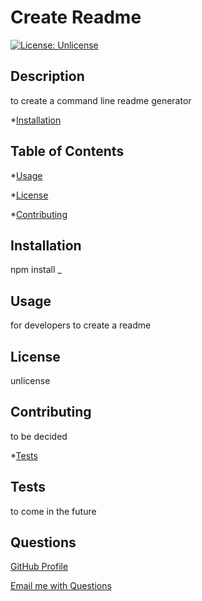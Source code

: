 
# Create Readme
[![License: Unlicense](https://img.shields.io/badge/license-Unlicense-blue.svg)](http://unlicense.org/)
## Description
to create a command line readme generator
      

*[Installation](#Installation)
## Table of Contents

*[Usage](#Usage)

*[License](#License)

*[Contributing](#Contributing)

## Installation

npm install _

## Usage

for developers to create a readme

## License

unlicense

## Contributing

to be decided

*[Tests](#Tests)

## Tests

to come in the future


## Questions
[GitHub Profile](https://github.com/cloudflying87)

[Email me with Questions](mailto:davidhale87@gmail.com)